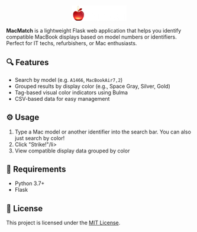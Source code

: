 <div align="center">
  <img src="static/images/logo.png" alt="MacMatch">
</div>
<body>
  <p><strong>MacMatch</strong> is a lightweight Flask web application that helps you identify compatible MacBook displays based on model numbers or identifiers. Perfect for IT techs, refurbishers, or Mac enthusiasts.</p>

  <h2>🔍 Features</h2>
  <ul>
    <li>Search by model (e.g. <code>A1466</code>, <code>MacBookAir7,2</code>)</li>
    <li>Grouped results by display color (e.g., Space Gray, Silver, Gold)</li>
    <li>Tag-based visual color indicators using Bulma</li>
    <li>CSV-based data for easy management</li>
  </ul>

  <h2>⚙️ Usage</h2>
  <ol>
    <li>Type a Mac model or another identifier into the search bar. You can also just search by color!</li>
    <li>Click "Strike!"/li>
    <li>View compatible display data grouped by color</li>
  </ol>

  <h2>🧾 Requirements</h2>
  <ul>
    <li>Python 3.7+</li>
    <li>Flask</li>
  </ul>

  <h2>📄 License</h2>
  <p>This project is licensed under the <a href="https://opensource.org/licenses/MIT">MIT License</a>.</p>
</body>